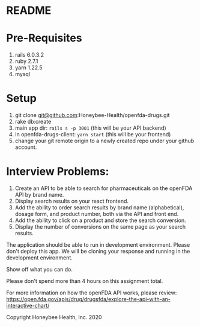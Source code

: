 # README

# Pre-Requisites
1. rails 6.0.3.2
2. ruby 2.7.1
3. yarn 1.22.5
4. mysql

# Setup
1. git clone git@github.com:Honeybee-Health/openfda-drugs.git
2. rake db:create
3. main app dir: `rails s -p 3001` (this will be your API backend)
4. in openfda-drugs-client: `yarn start` (this will be your frontend)
5. change your git remote origin to a newly created repo under your github account.

# Interview Problems:

1. Create an API to be able to search for pharmaceuticals on the openFDA API by brand name.
2. Display search results on your react frontend.
3. Add the ability to order search results by brand name (alphabetical), dosage form, and product number, both via the API and front end.
4. Add the ability to click on a product and store the search conversion.
5. Display the number of conversions on the same page as your search results.

The application should be able to run in development environment.
Please don't deploy this app. We will be cloning your response and running in the development environment.

Show off what you can do.

Please don't spend more than 4 hours on this assignment total.

For more information on how the openFDA API works, please review:
https://open.fda.gov/apis/drug/drugsfda/explore-the-api-with-an-interactive-chart/

Copyright Honeybee Health, Inc. 2020